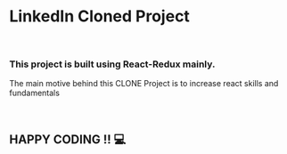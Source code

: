 <h1>LinkedIn Cloned Project</h1>
<br />
<h3>This project is built using React-Redux mainly.</h3>
<p>The main motive behind this CLONE Project is to increase react skills and fundamentals </p>
<br />
<h2>HAPPY CODING !! 💻</h2>
